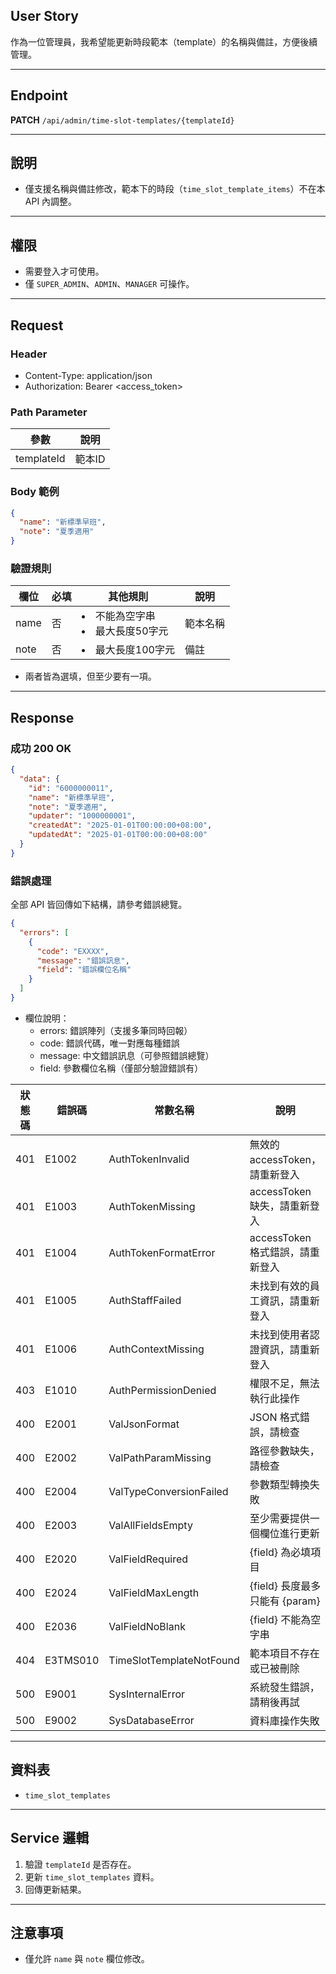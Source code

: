 ## User Story

作為一位管理員，我希望能更新時段範本（template）的名稱與備註，方便後續管理。

---

## Endpoint

**PATCH** `/api/admin/time-slot-templates/{templateId}`

---

## 說明

- 僅支援名稱與備註修改，範本下的時段（`time_slot_template_items`）不在本 API 內調整。

---

## 權限

- 需要登入才可使用。
- 僅 `SUPER_ADMIN`、`ADMIN`、`MANAGER` 可操作。

---

## Request

### Header

- Content-Type: application/json
- Authorization: Bearer <access_token>

### Path Parameter

| 參數       | 說明   |
| ---------- | ------ |
| templateId | 範本ID |

### Body 範例

```json
{
  "name": "新標準早班",
  "note": "夏季適用"
}
```

### 驗證規則

| 欄位 | 必填 | 其他規則                           | 說明     |
| ---- | ---- | ---------------------------------- | -------- |
| name | 否   | <li>不能為空字串<li>最大長度50字元 | 範本名稱 |
| note | 否   | <li>最大長度100字元                | 備註     |

- 兩者皆為選填，但至少要有一項。

---

## Response

### 成功 200 OK

```json
{
  "data": {
    "id": "6000000011",
    "name": "新標準早班",
    "note": "夏季適用",
    "updater": "1000000001",
    "createdAt": "2025-01-01T00:00:00+08:00",
    "updatedAt": "2025-01-01T00:00:00+08:00"
  }
}
```

### 錯誤處理

全部 API 皆回傳如下結構，請參考錯誤總覽。

```json
{
  "errors": [
    {
      "code": "EXXXX",
      "message": "錯誤訊息",
      "field": "錯誤欄位名稱"
    }
  ]
}
```

- 欄位說明：
  - errors: 錯誤陣列（支援多筆同時回報）
  - code: 錯誤代碼，唯一對應每種錯誤
  - message: 中文錯誤訊息（可參照錯誤總覽）
  - field: 參數欄位名稱（僅部分驗證錯誤有）

| 狀態碼 | 錯誤碼   | 常數名稱                 | 說明                             |
| ------ | -------- | ------------------------ | -------------------------------- |
| 401    | E1002    | AuthTokenInvalid         | 無效的 accessToken，請重新登入   |
| 401    | E1003    | AuthTokenMissing         | accessToken 缺失，請重新登入     |
| 401    | E1004    | AuthTokenFormatError     | accessToken 格式錯誤，請重新登入 |
| 401    | E1005    | AuthStaffFailed          | 未找到有效的員工資訊，請重新登入 |
| 401    | E1006    | AuthContextMissing       | 未找到使用者認證資訊，請重新登入 |
| 403    | E1010    | AuthPermissionDenied     | 權限不足，無法執行此操作         |
| 400    | E2001    | ValJsonFormat            | JSON 格式錯誤，請檢查            |
| 400    | E2002    | ValPathParamMissing      | 路徑參數缺失，請檢查             |
| 400    | E2004    | ValTypeConversionFailed  | 參數類型轉換失敗                 |
| 400    | E2003    | ValAllFieldsEmpty        | 至少需要提供一個欄位進行更新     |
| 400    | E2020    | ValFieldRequired         | {field} 為必填項目               |
| 400    | E2024    | ValFieldMaxLength        | {field} 長度最多只能有 {param}   |
| 400    | E2036    | ValFieldNoBlank          | {field} 不能為空字串             |
| 404    | E3TMS010 | TimeSlotTemplateNotFound | 範本項目不存在或已被刪除         |
| 500    | E9001    | SysInternalError         | 系統發生錯誤，請稍後再試         |
| 500    | E9002    | SysDatabaseError         | 資料庫操作失敗                   |

---

## 資料表

- `time_slot_templates`

---

## Service 邏輯

1. 驗證 `templateId` 是否存在。
2. 更新 `time_slot_templates` 資料。
3. 回傳更新結果。

---

## 注意事項

- 僅允許 `name` 與 `note` 欄位修改。

